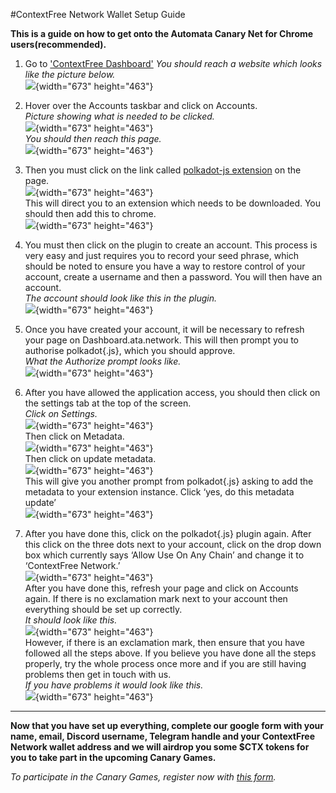 #ContextFree Network Wallet Setup Guide 

**This is a guide on how to get onto the Automata Canary Net for Chrome users(recommended).**  

1. Go to ['ContextFree Dashboard'](https://dashboard.ata.network/?rpc=wss%3A%2F%2Fcf-api.ata.network#/explorer)
*You should reach a website which looks like the picture below.*  
![](../../assets/canaryimg/img1.png){width="673" height="463"}  
  
2. Hover over the Accounts taskbar and click on Accounts.  
*Picture showing what is needed to be clicked.*  
![](../../assets/canaryimg/img2.png){width="673" height="463"}   
*You should then reach this page.*  
![](../../assets/canaryimg/img3.png){width="673" height="463"}  
  
3. Then you must click on the link called [polkadot-js extension](https://chrome.google.com/webstore/detail/polkadot{js}-extension/mopnmbcafieddcagagdcbnhejhlodfdd) on the page.  
![](../../assets/canaryimg/img4.png){width="673" height="463"}  
This will direct you to an extension which needs to be downloaded. You should then add this to chrome.  
![](../../assets/canaryimg/img5.png){width="673" height="463"}  

4. You must then click on the plugin to create an account. This process is very easy and just requires you to record your seed phrase, which should be noted to ensure you have a way to restore control of your account, create a username and then a password. You will then have an account.  
*The account should look like this in the plugin.*  
![](../../assets/canaryimg/img6.png){width="673" height="463"}  

5. Once you have created your account, it will be necessary to refresh your page on Dashboard.ata.network. This will then prompt you to authorise polkadot{.js}, which you should approve.  
*What the Authorize prompt looks like.*  
![](../../assets/canaryimg/img7.png){width="673" height="463"}  

6. After you have allowed the application access, you should then click on the settings tab at the top of the screen.  
*Click on Settings.*  
![](../../assets/canaryimg/img8.png){width="673" height="463"}  
Then click on Metadata.  
![](../../assets/canaryimg/img9.png){width="673" height="463"}  
Then click on update metadata.  
![](../../assets/canaryimg/img10.png){width="673" height="463"}  
This will give you another prompt from polkadot{.js} asking to add the metadata to your extension instance. Click ‘yes, do this metadata update’  
![](../../assets/canaryimg/img11.png){width="673" height="463"}  

7. After you have done this, click on the polkadot{.js} plugin again. After this click on the three dots next to your account, click on the drop down box which currently says ‘Allow Use On Any Chain’ and change it to ‘ContextFree Network.’  
![](../../assets/canaryimg/img12.png){width="673" height="463"}  
After you have done this, refresh your page and click on Accounts again. If there is no exclamation mark next to your account then everything should be set up correctly.  
*It should look like this.*  
![](../../assets/canaryimg/img13.png){width="673" height="463"}  
However, if there is an exclamation mark, then ensure that you have followed all the steps above. If you believe you have done all the steps properly, try the whole process once more and if you are still having problems then get in touch with us.  
*If you have problems it would look like this.*  
![](../../assets/canaryimg/img14.png){width="673" height="463"}  

---

**Now that you have set up everything, complete our google form with your name, email, Discord username, Telegram handle and your ContextFree Network wallet address and we will airdrop you some $CTX tokens for you to take part in the upcoming Canary Games.**  

*To participate in the Canary Games, register now with [this form](https://forms.gle/VnjEjj8x8sNxvW4Q9).*
